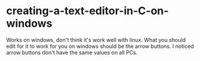 # creating-a-text-editor-in-C-on-windows
Works on windows, don't think it's work well with linux.
What you should edit for it to work for you on windows should be the arrow buttons. 
I noticed arrow buttons don't have the same values on all PCs.
